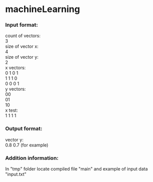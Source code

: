 # machineLearning  
  
### Input format:  
count of vectors:  
3  
size of vector x:  
4  
size of vector y:  
2  
x vectors:  
0 1 0 1  
1 1 1 0  
0 0 0 1  
y vectors:  
00  
01  
10  
x test:  
1 1 1 1  
  
### Output format:  
vector y:  
0.8 0.7 (for example)  

### Addition information:
In "tmp" folder locate compiled file "main" and example of input data "input.txt"  
